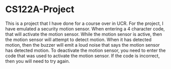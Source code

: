 # CS122A-Project
This is a project that I have done for a course over in UCR. For the project, I have emulated a security motion sensor. When entering a 4 character code, that will activate the motion sensor. While the motion sensor is active, then the motion sensor will attempt to detect motion. When it has detected motion, then the buzzer will emit a loud noise that says the motion sensor has detected motion. To deactivate the motion sensor, you need to enter the code that was used to activate the motion sensor. If the code is incorrect, then you will need to try again.
